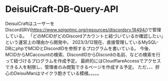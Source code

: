 # DeisuiCraft-DB-Query-API
DeisuiCraftはユーザーをDiscordSRV(https://www.spigotmc.org/resources/discordsrv.18494/)で管理している。
「どのMCIDがどのDiscordアカウントと紐づいているか確認したい」という運営上の理由から開発中。
2023/3/12現在、直接管理しているMySQL-DBにphpでMCIDとDiscordIDを参照するプログラムを書いている。
今後、MCIDからMCaccountの検索、DiscordIDからDiscordの名前、などの検索を行って紐づけるプログラムを作成予定。
最終的にはCloudflareAccessでアクセスできる人を制限し、管理者のみ閲覧できるページを作成する予定。
ただ、、、肝心のDeisuiManはマイクラ飽きている模様。。。。。
